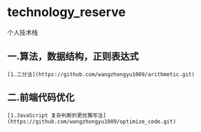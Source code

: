 # technology_reserve
个人技术栈

一.算法，数据结构，正则表达式
--------------------------
    [1.二分法](https://github.com/wangzhongyu1009/arithmetic.git)

二.前端代码优化
--------------------------
    [1.JavaScript 复杂判断的更优雅写法](https://github.com/wangzhongyu1009/optimize_code.git)
